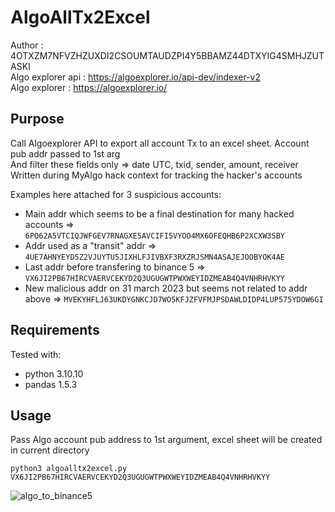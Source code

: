 # AlgoAllTx2Excel  
Author : 4OTXZM7NFVZHZUXDI2CSOUMTAUDZPI4Y5BBAMZ44DTXYIG4SMHJZUTASKI  
Algo explorer api :   https://algoexplorer.io/api-dev/indexer-v2  
Algo explorer :       https://algoexplorer.io/  

## Purpose  
Call Algoexplorer API to export all account Tx to an excel sheet. Account pub addr passed to 1st arg   
And filter these fields only => date UTC, txid, sender, amount, receiver   
Written during MyAlgo hack context for tracking the hacker's accounts  

Examples here attached for 3 suspicious accounts:

 - Main addr which seems to be a final destination for many hacked accounts => `6PO62A5VTCIQJWFGEV7RNAGXE5AVCIFI5VYOO4MX6OFEQHB6P2XCXW3SBY`  
 - Addr used as a "transit" addr => `4UE7AHNYEYD5Z2VJUYTU5JIXHLFJIVBXF3RXZRJSMN4ASAJEJOOBYOK4AE`  
 - Last addr before transfering to binance 5 => `VX6JI2PB67HIRCVAERVCEKYD2Q3UGUGWTPWXWEYIDZMEAB4Q4VNHRHVKYY`
 - New malicious addr on 31 march 2023 but seems not related to addr above => `MVEKYHFLJ63UKDYGNKCJD7WO5KFJZFVFMJPSDAWLDIDP4LUP575YDOW6GI` 

## Requirements
Tested with:
 - python 3.10.10
 - pandas 1.5.3

## Usage
Pass Algo account pub address to 1st argument, excel sheet will be created in current directory
```
python3 algoalltx2excel.py VX6JI2PB67HIRCVAERVCEKYD2Q3UGUGWTPWXWEYIDZMEAB4Q4VNHRHVKYY
```


![algo_to_binance5](https://user-images.githubusercontent.com/127057042/227374662-e83c5bc0-9746-4389-ae3a-dd889c4d0994.png)
